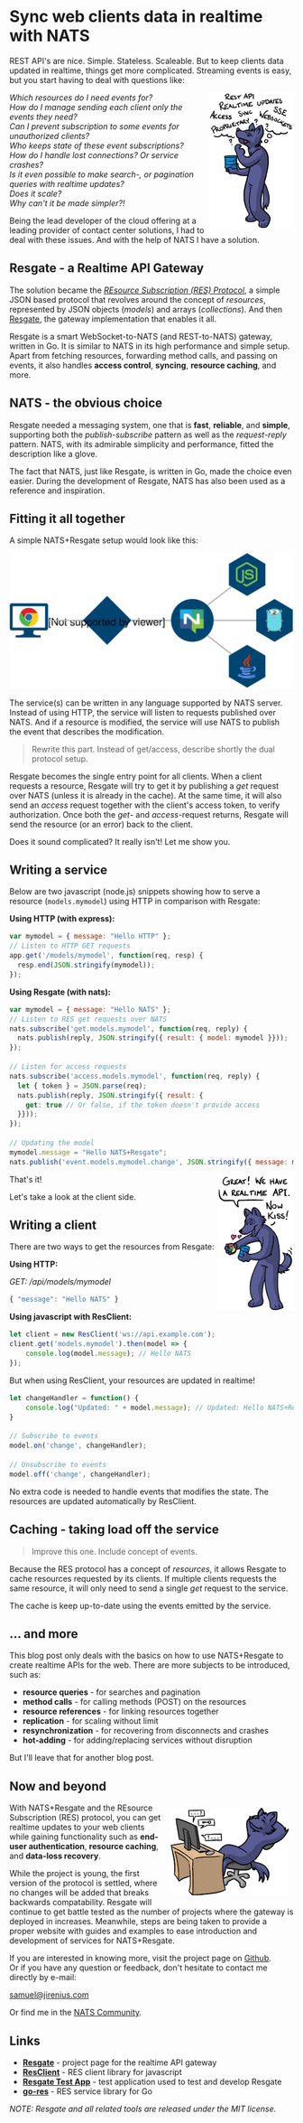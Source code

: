 # Sync web clients data in realtime with NATS

REST API's are nice. Simple. Stateless. Scaleable. But to keep clients data updated in realtime, things get more complicated. Streaming events is easy, but you start having to deal with questions like:

<img align="right" alt="Wolf Questioning" src="wolf_questioning_150x240.png">

*Which resources do I need events for?*  
*How do I manage sending each client only the events they need?*  
*Can I prevent subscription to some events for unauthorized clients?*  
*Who keeps state of these event subscriptions?*  
*How do I handle lost connections? Or service crashes?*  
*Is it even possible to make search-, or pagination queries with realtime updates?*  
*Does it scale?*  
*Why can't it be made simpler?!*

Being the lead developer of the cloud offering at a leading provider of contact center solutions, I had to deal with these issues. And with the help of NATS I have a solution.

## Resgate - a Realtime API Gateway
The solution became the [*REsource Subscription (RES) Protocol*](https://github.com/jirenius/resgate/blob/master/docs/res-protocol.md), a simple JSON based protocol that revolves around the concept of *resources*, represented by JSON objects (*models*) and arrays (*collections*). And then [Resgate](https://github.com/jirenius/resgate), the gateway implementation that enables it all.

Resgate is a smart WebSocket-to-NATS (and REST-to-NATS) gateway, written in Go. It is similar to NATS in its high performance and simple setup. Apart from fetching resources, forwarding method calls, and passing on events, it also handles **access control**, **syncing**, **resource caching**, and more.

## NATS - the obvious choice
Resgate needed a messaging system, one that is **fast**, **reliable**, and **simple**, supporting both the *publish-subscribe* pattern as well as the *request-reply* pattern. NATS, with its admirable simplicity and performance, fitted the description like a glove.

The fact that NATS, just like Resgate, is written in Go, made the choice even easier. During the development of Resgate, NATS has also been used as a reference and inspiration.

## Fitting it all together
A simple NATS+Resgate setup would look like this:

<p align="center">
<img class="img-responsive center-block" alt="Architecture Diagram" src="simple-res-network-icon.svg">
</p>

The service(s) can be written in any language supported by NATS server. Instead of using HTTP, the service will listen to requests published over NATS. And if a resource is modified, the service will use NATS to publish the event that describes the modification.

> Rewrite this part. Instead of get/access, describe shortly the dual protocol setup.

Resgate becomes the single entry point for all clients. When a client requests a resource, Resgate will try to get it by publishing a *get* request over NATS (unless it is already in the cache). At the same time, it will also send an *access* request together with the client's access token, to verify authorization. Once both the *get*- and *access*-request returns, Resgate will send the resource (or an error) back to the client.

Does it sound complicated? It really isn't! Let me show you.

## Writing a service

Below are two javascript (node.js) snippets showing how to serve a resource (`models.mymodel`) using HTTP in comparison with Resgate:

**Using HTTP (with express):**
```js
var mymodel = { message: "Hello HTTP" };
// Listen to HTTP GET requests
app.get('/models/mymodel', function(req, resp) {
  resp.end(JSON.stringify(mymodel));
});
```

**Using Resgate (with nats):** 
```js
var mymodel = { message: "Hello NATS" };
// Listen to RES get requests over NATS
nats.subscribe('get.models.mymodel', function(req, reply) {
  nats.publish(reply, JSON.stringify({ result: { model: mymodel }}));
});

// Listen for access requests
nats.subscribe('access.models.mymodel', function(req, reply) {
  let { token } = JSON.parse(req);
  nats.publish(reply, JSON.stringify({ result: {
    get: true // Or false, if the token doesn't provide access
  }}));
});

// Updating the model
mymodel.message = "Hello NATS+Resgate";
nats.publish('event.models.mymodel.change', JSON.stringify({ message: mymodel.message  }));
```

<img align="right" alt="Wolf match maker" src="wolf_now_kiss_135x240.png">

That's it!

Let's take a look at the client side.

## Writing a client

There are two ways to get the resources from Resgate:

**Using HTTP:**

*GET: /api/models/mymodel*  
```js
{ "message": "Hello NATS" }
```

**Using javascript with ResClient:**
```js
let client = new ResClient('ws://api.example.com');
client.get('models.mymodel').then(model => {
    console.log(model.message); // Hello NATS
});
```

But when using ResClient, your resources are updated in realtime!
```js
let changeHandler = function() {
    console.log("Updated: " + model.message); // Updated: Hello NATS+Resgate
}

// Subscribe to events
model.on('change', changeHandler);

// Unsubscribe to events
model.off('change', changeHandler);
```

No extra code is needed to handle events that modifies the state. The resources are updated automatically by ResClient.

## Caching - taking load off the service

> Improve this one. Include concept of events.

Because the RES protocol has a concept of *resources*, it allows Resgate to cache resources requested by its clients. If multiple clients requests the same resource, it will only need to send a single *get* request to the service.

The cache is keep up-to-date using the events emitted by the service.

## ... and more
This blog post only deals with the basics on how to use NATS+Resgate to create realtime APIs for the web. There are more subjects to be introduced, such as:

* **resource queries** - for searches and pagination
* **method calls** - for calling methods (POST) on the resources
* **resource references** - for linking resources together
* **replication** - for scaling without limit
* **resynchronization** - for recovering from disconnects and crashes
* **hot-adding** - for adding/replacing services without disruption

But I'll leave that for another blog post.

## Now and beyond

<img align="right" style="margin: 8px 8px" alt="Wolf relaxing" src="wolf_relaxing_210x156.png">

 With NATS+Resgate and the REsource Subscription (RES) protocol, you can get realtime updates to your web clients while gaining functionality such as **end-user authentication**, **resource caching**, and **data-loss recovery**.

 While the project is young, the first version of the protocol is settled, where no changes will be added that breaks backwards compatability. Resgate will continue to get battle tested as the number of projects where the gateway is deployed in increases. Meanwhile, steps are being taken to provide a proper website with guides and examples to ease introduction and development of services for NATS+Resgate.
 
If you are interested in knowing more, visit the project page on [Github](https://github.com/jirenius/resgate).  
Or if you have any question or feedback, don't hesitate to contact me directly by e-mail:

[&#115;&#097;&#109;&#117;&#101;&#108;&#064;&#106;&#105;&#114;&#101;&#110;&#105;&#117;&#115;&#046;&#099;&#111;&#109;](mailto:&#115;&#097;&#109;&#117;&#101;&#108;&#064;&#106;&#105;&#114;&#101;&#110;&#105;&#117;&#115;&#046;&#099;&#111;&#109;)

Or find me in the [NATS Community](https://natsio.slack.com/messages/DBET737GV).

## Links
* **[Resgate](https://github.com/jirenius/resgate)** - project page for the realtime API gateway
* **[ResClient](https://www.npmjs.com/package/resclient)** - RES client library for javascript
* **[Resgate Test App](https://github.com/jirenius/resgate-test-app)** - test application used to test and develop Resgate
* **[go-res](https://github.com/jirenius/go-res)** - RES service library for Go

*NOTE: Resgate and all related tools are released under the MIT license.*
